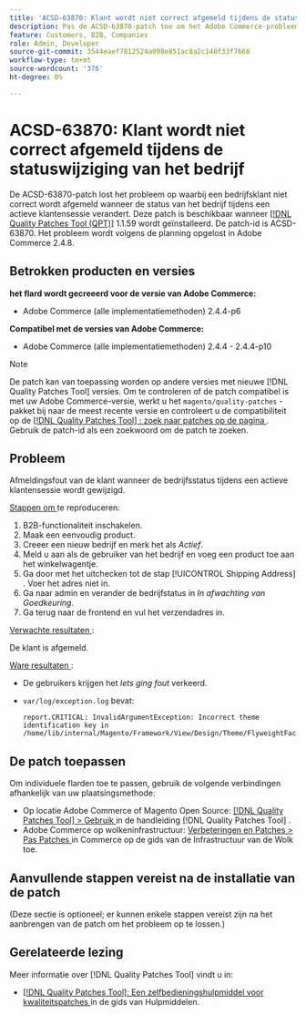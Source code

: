 ```yaml
---
title: 'ACSD-63870: Klant wordt niet correct afgemeld tijdens de statuswijziging van het bedrijf'
description: Pas de ACSD-63870-patch toe om het Adobe Commerce-probleem op te lossen waarbij een bedrijfsklant niet correct wordt afgemeld wanneer de status van het bedrijf tijdens een actieve klantensessie verandert.
feature: Customers, B2B, Companies
role: Admin, Developer
source-git-commit: 3544eaef7812524a098e851ac8a2c140f33f7668
workflow-type: tm+mt
source-wordcount: '376'
ht-degree: 0%

---
```



# ACSD-63870: Klant wordt niet correct afgemeld tijdens de statuswijziging van het bedrijf

De ACSD-63870-patch lost het probleem op waarbij een bedrijfsklant niet correct wordt afgemeld wanneer de status van het bedrijf tijdens een actieve klantensessie verandert. Deze patch is beschikbaar wanneer [[!DNL Quality Patches Tool (QPT)]](/help/tools/quality-patches-tool/quality-patches-tool-to-self-serve-quality-patches.md) 1.1.59 wordt geïnstalleerd. De patch-id is ACSD-63870. Het probleem wordt volgens de planning opgelost in Adobe Commerce 2.4.8.

## Betrokken producten en versies

**het flard wordt gecreeerd voor de versie van Adobe Commerce:**

* Adobe Commerce (alle implementatiemethoden) 2.4.4-p6

**Compatibel met de versies van Adobe Commerce:**

* Adobe Commerce (alle implementatiemethoden) 2.4.4 - 2.4.4-p10

>[!NOTE]
>
>De patch kan van toepassing worden op andere versies met nieuwe [!DNL Quality Patches Tool] versies. Om te controleren of de patch compatibel is met uw Adobe Commerce-versie, werkt u het `magento/quality-patches` -pakket bij naar de meest recente versie en controleert u de compatibiliteit op de [[!DNL Quality Patches Tool] : zoek naar patches op de pagina ](https://experienceleague.adobe.com/tools/commerce-quality-patches/index.html) . Gebruik de patch-id als een zoekwoord om de patch te zoeken.

## Probleem

Afmeldingsfout van de klant wanneer de bedrijfsstatus tijdens een actieve klantensessie wordt gewijzigd.

<u> Stappen om </u> te reproduceren:

1. B2B-functionaliteit inschakelen.
1. Maak een eenvoudig product.
1. Creeer een nieuw bedrijf en merk het als *Actief*.
1. Meld u aan als de gebruiker van het bedrijf en voeg een product toe aan het winkelwagentje.
1. Ga door met het uitchecken tot de stap [!UICONTROL Shipping Address] . Voer het adres niet in.
1. Ga naar admin en verander de bedrijfstatus in *In afwachting van Goedkeuring*.
1. Ga terug naar de frontend en vul het verzendadres in.

<u> Verwachte resultaten </u>:

De klant is afgemeld.

<u> Ware resultaten </u>:

* De gebruikers krijgen het *Iets ging fout* verkeerd.
* `var/log/exception.log` bevat:

  ```
  report.CRITICAL: InvalidArgumentException: Incorrect theme identification key in /home/lib/internal/Magento/Framework/View/Design/Theme/FlyweightFactory.php:60
  ```


## De patch toepassen

Om individuele flarden toe te passen, gebruik de volgende verbindingen afhankelijk van uw plaatsingsmethode:

* Op locatie Adobe Commerce of Magento Open Source: [[!DNL Quality Patches Tool] > Gebruik ](/help/tools/quality-patches-tool/usage.md) in de handleiding [!DNL Quality Patches Tool] .
* Adobe Commerce op wolkeninfrastructuur: [ Verbeteringen en Patches > Pas Patches ](https://experienceleague.adobe.com/docs/commerce-cloud-service/user-guide/develop/upgrade/apply-patches.html) in Commerce op de gids van de Infrastructuur van de Wolk toe.

## Aanvullende stappen vereist na de installatie van de patch

(Deze sectie is optioneel; er kunnen enkele stappen vereist zijn na het aanbrengen van de patch om het probleem op te lossen.) 

## Gerelateerde lezing

Meer informatie over [!DNL Quality Patches Tool] vindt u in:

* [[!DNL Quality Patches Tool]: Een zelfbedieningshulpmiddel voor kwaliteitspatches ](/help/tools/quality-patches-tool/quality-patches-tool-to-self-serve-quality-patches.md) in de gids van Hulpmiddelen.


